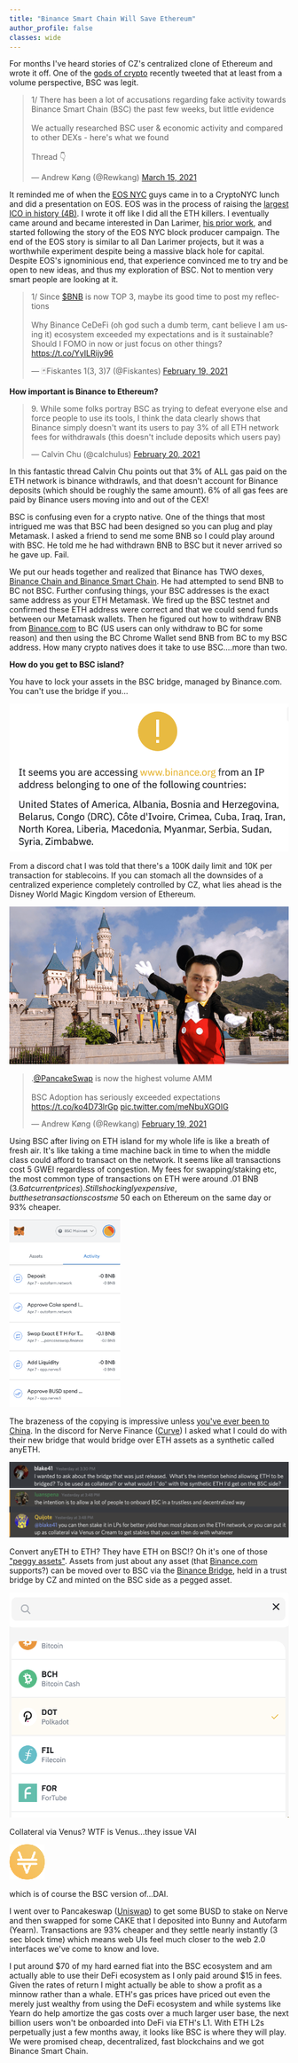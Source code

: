 ```yaml
---
title: "Binance Smart Chain Will Save Ethereum"
author_profile: false
classes: wide
---
```

For months I've heard stories of CZ's centralized clone of Ethereum and wrote it off.  One of the [gods of crypto](https://twitter.com/Rewkang) recently tweeted that at least from a volume perspective, BSC was legit.

<blockquote class="twitter-tweet tw-align-center"><p lang="en" dir="ltr">1/ There has been a lot of accusations regarding fake activity towards Binance Smart Chain (BSC) the past few weeks, but little evidence<br><br>We actually researched BSC user &amp; economic activity and compared to other DEXs - here&#39;s what we found<br><br>Thread 👇</p>&mdash; Andrew Køng (@Rewkang) <a href="https://twitter.com/Rewkang/status/1371259520245067778?ref_src=twsrc%5Etfw">March 15, 2021</a></blockquote> <script async src="https://platform.twitter.com/widgets.js" charset="utf-8"></script>

It reminded me of when the [EOS NYC](https://twitter.com/eosnewyork) guys came in to a CryptoNYC lunch and did a presentation on EOS.  EOS was in the process of raising the [largest ICO in history (4B)](https://en.wikipedia.org/wiki/EOS.IO).  I wrote it off like I did all the ETH killers.  I eventually came around and became interested in Dan Larimer, [his prior work](https://steemit.com/introduceyourself/@dantheman/daniel-larimer--co-founder-of-bitshares-steemit), and started following the story of the EOS NYC block producer campaign.  The end of the EOS story is similar to all Dan Larimer projects, but it was a worthwhile experiment despite being a massive black hole for capital.  Despite EOS's ignominious end, that experience convinced me to try and be open to new ideas, and thus my exploration of BSC.  Not to mention very smart people are looking at it.

<blockquote class="twitter-tweet tw-align-center"><p lang="en" dir="ltr">1/ Since <a href="https://twitter.com/search?q=%24BNB&amp;src=ctag&amp;ref_src=twsrc%5Etfw">$BNB</a> is now TOP 3, maybe its good time to post my reflections<br><br>Why Binance CeDeFi (oh god such a dumb term, cant believe I am using it) ecosystem exceeded my expectations and is it sustainable? Should I FOMO in now or just focus on other things?<a href="https://t.co/YyILRijy96">https://t.co/YyILRijy96</a></p>&mdash; 🃏Fiskantes 1(3, 3)7 (@Fiskantes) <a href="https://twitter.com/Fiskantes/status/1362721469378293761?ref_src=twsrc%5Etfw">February 19, 2021</a></blockquote> <script async src="https://platform.twitter.com/widgets.js" charset="utf-8"></script>

**How important is Binance to Ethereum?**

<blockquote class="twitter-tweet tw-align-center"><p lang="en" dir="ltr">9. While some folks portray BSC as trying to defeat everyone else and force people to use its tools, I think the data clearly shows that Binance simply doesn&#39;t want its users to pay 3% of all ETH network fees for withdrawals (this doesn&#39;t include deposits which users pay)</p>&mdash; Calvin Chu (@calchulus) <a href="https://twitter.com/calchulus/status/1363123866080436226?ref_src=twsrc%5Etfw">February 20, 2021</a></blockquote> <script async src="https://platform.twitter.com/widgets.js" charset="utf-8"></script>

In this fantastic thread Calvin Chu points out that 3% of ALL gas paid on the ETH network is binance withdrawls, and that doesn't account for Binance deposits (which should be roughly the same amount).  6% of all gas fees are paid by Binance users moving into and out of the CEX!

BSC is confusing even for a crypto native.  One of the things that most intrigued me was that BSC had been designed so you can plug and play Metamask.  I asked a friend to send me some BNB so I could play around with BSC.  He told me he had withdrawn BNB to BSC but it never arrived so he gave up.  Fail.

We put our heads together and realized that Binance has TWO dexes, [Binance Chain and Binance Smart Chain](https://academy.binance.com/en/articles/an-introduction-to-binance-smart-chain-bsc).  He had attempted to send BNB to BC not BSC.  Further confusing things, your BSC addresses is the exact same address as your ETH Metamask.  We fired up the BSC testnet and confirmed these ETH address were correct and that we could send funds between our Metamask wallets.  Then he figured out how to withdraw BNB from [Binance.com](http://binance.com) to BC (US users can only withdraw to BC for some reason) and then using the BC Chrome Wallet send BNB from BC to my BSC address.  How many crypto natives does it take to use BSC....more than two.

**How do you get to BSC island?**

You have to lock your assets in the BSC bridge, managed by Binance.com.  You can't use the bridge if you...

<img class="center-image" src="assets/images/Screen_Shot_2021-04-08_at_10.21.48_AM.png">

From a discord chat I was told that there's a 100K daily limit and 10K per transaction for stablecoins.  If you can stomach all the downsides of a centralized experience completely controlled by CZ, what lies ahead is the Disney World Magic Kingdom version of Ethereum.

<img class="center-image" src="assets/images/mickey-cz.jpg">

<blockquote class="twitter-tweet tw-align-center"><p lang="en" dir="ltr">.<a href="https://twitter.com/PancakeSwap?ref_src=twsrc%5Etfw">@PancakeSwap</a> is now the highest volume AMM<br><br>BSC Adoption has seriously exceeded expectations <a href="https://t.co/ko4D73lrGp">https://t.co/ko4D73lrGp</a> <a href="https://t.co/meNbuXGOIG">pic.twitter.com/meNbuXGOIG</a></p>&mdash; Andrew Køng (@Rewkang) <a href="https://twitter.com/Rewkang/status/1362684628058869766?ref_src=twsrc%5Etfw">February 19, 2021</a></blockquote> <script async src="https://platform.twitter.com/widgets.js" charset="utf-8"></script>

Using BSC after living on ETH island for my whole life is like a breath of fresh air.  It's like taking a time machine back in time to when the middle class could afford to transact on the network.  It seems like all transactions cost 5 GWEI regardless of congestion.  My fees for swapping/staking etc, the most common type of transactions on ETH were around .01 BNB ($3.6 at current prices).  Still shockingly expensive, but these transactions costs me ~$50 each on Ethereum on the same day or 93% cheaper.  

<img width="200px" class="center-image-no-width" src="assets/images/Screen_Shot_2021-04-08_at_10.39.25_AM.png">

The brazeness of the copying is impressive unless [you've ever been to China](https://www.businessinsider.com/inside-fake-chinese-apple-store-shenzen-kunming-2015-9).  In the discord for Nerve Finance ([Curve](http://curve.fi/)) I asked what I could do with their new bridge that would bridge over ETH assets as a synthetic called anyETH.

<img class="center-image-no-width" src="assets/images/Screen_Shot_2021-04-08_at_10.46.16_AM.png">

<img class="center-image-no-width" src="assets/images/Screen_Shot_2021-04-08_at_10.46.30_AM.png">


Convert anyETH to ETH?  They have ETH on BSC!?  Oh it's one of those ["peggy assets"](https://academy.binance.com/en/articles/an-introduction-to-binance-smart-chain-bsc).  Assets from just about any asset (that [Binance.com](http://binance.com) supports?) can be moved over to BSC via the [Binance Bridge](https://www.binance.org/en/bridge), held in a trust bridge by CZ and minted on the BSC side as a pegged asset.  

<img class="center-image" src="assets/images/Screen_Shot_2021-04-08_at_10.51.12_AM.png">

Collateral via Venus?  WTF is Venus...they issue VAI

![download.png](assets/images/download.png)

which is of course the BSC version of...DAI.

I went over to Pancakeswap ([Uniswap](https://app.uniswap.org/)) to get some BUSD to stake on Nerve and then swapped for some CAKE that I deposited into Bunny and Autofarm (Yearn).  Transactions are 93% cheaper and they settle nearly instantly (3 sec block time) which means web UIs feel much closer to the web 2.0 interfaces we've come to know and love.

I put around $70 of my hard earned fiat into the BSC ecosystem and am actually able to use their DeFi ecosystem as I only paid around $15 in fees.  Given the rates of return I might actually be able to show a profit as a minnow rather than a whale.  ETH's gas prices have priced out even the merely just wealthy from using the DeFi ecosystem and while systems like Yearn do help amortize the gas costs over a much larger user base, the next billion users won't be onboarded into DeFi via ETH's L1.  With ETH L2s perpetually just a few months away, it looks like BSC is where they will play.  We were promised cheap, decentralized, fast blockchains and we got Binance Smart Chain.
